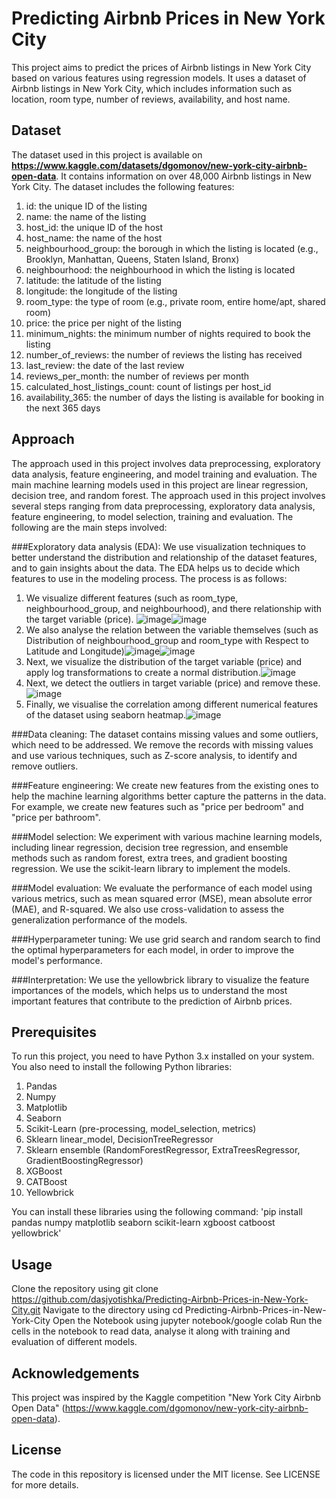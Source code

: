 # Predicting Airbnb Prices in New York City
This project aims to predict the prices of Airbnb listings in New York City based on various features using regression models. It uses a dataset of Airbnb listings in New York City, which includes information such as location, room type, number of reviews, availability, and host name. 

## Dataset
The dataset used in this project is available on <b><u><a>https://www.kaggle.com/datasets/dgomonov/new-york-city-airbnb-open-data</a></u></b>. It contains information on over 48,000 Airbnb listings in New York City. The dataset includes the following features:
1. id: the unique ID of the listing
2. name: the name of the listing
3. host_id: the unique ID of the host
4. host_name: the name of the host
5. neighbourhood_group: the borough in which the listing is located (e.g., Brooklyn, Manhattan, Queens, Staten Island, Bronx)
6. neighbourhood: the neighbourhood in which the listing is located
7. latitude: the latitude of the listing
8. longitude: the longitude of the listing
9. room_type: the type of room (e.g., private room, entire home/apt, shared room)
10. price: the price per night of the listing
11. minimum_nights: the minimum number of nights required to book the listing
12. number_of_reviews: the number of reviews the listing has received
13. last_review: the date of the last review
14. reviews_per_month: the number of reviews per month
15. calculated_host_listings_count: count of listings per host_id
16. availability_365: the number of days the listing is available for booking in the next 365 days

## Approach
The approach used in this project involves data preprocessing, exploratory data analysis, feature engineering, and model training and evaluation. The main machine learning models used in this project are linear regression, decision tree, and random forest.
The approach used in this project involves several steps ranging from data preprocessing, exploratory data analysis, feature engineering, to model selection, training and evaluation. The following are the main steps involved:

###Exploratory data analysis (EDA): We use visualization techniques to better understand the distribution and relationship of the dataset features, and to gain insights about the data. The EDA helps us to decide which features to use in the modeling process. The process is as follows:
1. We visualize different features (such as room_type, neighbourhood_group, and neighbourhood), and there relationship with the target variable (price). ![image](https://user-images.githubusercontent.com/127759119/226188644-cbea874b-c25b-4e29-995b-93873412e593.png)![image](https://user-images.githubusercontent.com/127759119/226188696-3c913db1-8cc7-444f-8479-46b0d33f95d4.png)
2. We also analyse the relation between the variable themselves (such as Distribution of neighbourhood_group and room_type with Respect to Latitude and Longitude)![image](https://user-images.githubusercontent.com/127759119/226188719-b39a4476-d96e-4d7a-bc35-f8c220191a0a.png)![image](https://user-images.githubusercontent.com/127759119/226188732-592ab329-56c0-4253-af06-d453d0f03f97.png)
3. Next, we visualize the distribution of the target variable (price) and apply log transformations to create a normal distribution.![image](https://user-images.githubusercontent.com/127759119/226188754-893484a7-2c7d-45bc-b782-37eab9ab771d.png)
4. Next, we detect the outliers in target variable (price) and remove these.![image](https://user-images.githubusercontent.com/127759119/226188780-5c8db7be-c786-45b7-82d9-005140a6492e.png)
5. Finally, we visualise the correlation among different numerical features of the dataset using seaborn heatmap.![image](https://user-images.githubusercontent.com/127759119/226188807-abf3acda-a3d0-451e-9d82-ee2c3132812d.png)

###Data cleaning: The dataset contains missing values and some outliers, which need to be addressed. We remove the records with missing values and use various techniques, such as Z-score analysis, to identify and remove outliers.

###Feature engineering: We create new features from the existing ones to help the machine learning algorithms better capture the patterns in the data. For example, we create new features such as "price per bedroom" and "price per bathroom".

###Model selection: We experiment with various machine learning models, including linear regression, decision tree regression, and ensemble methods such as random forest, extra trees, and gradient boosting regression. We use the scikit-learn library to implement the models.

###Model evaluation: We evaluate the performance of each model using various metrics, such as mean squared error (MSE), mean absolute error (MAE), and R-squared. We also use cross-validation to assess the generalization performance of the models.

###Hyperparameter tuning: We use grid search and random search to find the optimal hyperparameters for each model, in order to improve the model's performance.

###Interpretation: We use the yellowbrick library to visualize the feature importances of the models, which helps us to understand the most important features that contribute to the prediction of Airbnb prices.

## Prerequisites
To run this project, you need to have Python 3.x installed on your system. You also need to install the following Python libraries:

1. Pandas
2. Numpy
3. Matplotlib
4. Seaborn
5. Scikit-Learn (pre-processing, model_selection, metrics)
6. Sklearn linear_model, DecisionTreeRegressor
7. Sklearn ensemble (RandomForestRegressor, ExtraTreesRegressor, GradientBoostingRegressor)
8. XGBoost
9. CATBoost
10. Yellowbrick

You can install these libraries using the following command:
'pip install pandas numpy matplotlib seaborn scikit-learn xgboost catboost yellowbrick'

## Usage
Clone the repository using git clone https://github.com/dasjyotishka/Predicting-Airbnb-Prices-in-New-York-City.git
Navigate to the directory using cd Predicting-Airbnb-Prices-in-New-York-City
Open the Notebook using jupyter notebook/google colab
Run the cells in the notebook to read data, analyse it along with training and evaluation of different models.

## Acknowledgements
This project was inspired by the Kaggle competition "New York City Airbnb Open Data" <a>(https://www.kaggle.com/dgomonov/new-york-city-airbnb-open-data)</a>.

## License
The code in this repository is licensed under the MIT license. See LICENSE for more details.
